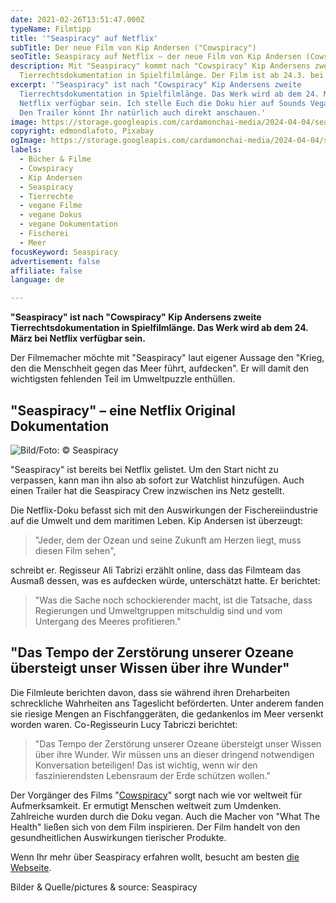 ```yaml
---
date: 2021-02-26T13:51:47.000Z
typeName: Filmtipp
title: '"Seaspiracy" auf Netflix'
subTitle: Der neue Film von Kip Andersen ("Cowspiracy")
seoTitle: Seaspiracy auf Netflix – der neue Film von Kip Andersen (Cowspiracy)
description: Mit "Seaspiracy" kommt nach "Cowspiracy" Kip Andersens zweite
  Tierrechtsdokumentation in Spielfilmlänge. Der Film ist ab 24.3. bei Netflix.
excerpt: '"Seaspiracy" ist nach "Cowspiracy" Kip Andersens zweite
  Tierrechtsdokumentation in Spielfilmlänge. Das Werk wird ab dem 24. März bei
  Netflix verfügbar sein. Ich stelle Euch die Doku hier auf Sounds Vegan vor.
  Den Trailer könnt Ihr natürlich auch direkt anschauen.'
image: https://storage.googleapis.com/cardamonchai-media/2024-04-04/seaspiracy-soundsvegan-com-jpeg-imagine-c8c8c8_b3b3ad_1960_1470/640.webp
copyright: edmondlafoto, Pixabay
ogImage: https://storage.googleapis.com/cardamonchai-media/2024-04-04/seaspiracy-soundsvegan-com-og-jpg-imagine-b8b8b8_808987_1200_628/640.webp
labels:
  - Bücher & Filme
  - Cowspiracy
  - Kip Andersen
  - Seaspiracy
  - Tierrechte
  - vegane Filme
  - vegane Dokus
  - vegane Dokumentation
  - Fischerei
  - Meer
focusKeyword: Seaspiracy
advertisement: false
affiliate: false
language: de

---
```


**"Seaspiracy" ist nach "Cowspiracy" Kip Andersens zweite Tierrechtsdokumentation in Spielfilmlänge. Das Werk wird ab dem 24. März bei Netflix verfügbar sein.**

Der Filmemacher möchte mit "Seaspiracy" laut eigener Aussage den "Krieg, den die Menschheit gegen das Meer führt, aufdecken". Er will damit den wichtigsten fehlenden Teil im Umweltpuzzle enthüllen.

## "Seaspiracy" – eine Netflix Original Dokumentation

![Bild/Foto: © Seaspiracy](https://storage.googleapis.com/cardamonchai-media/2024-04-04/seaspiracy-schriftzug-soundsvegan-com-jpeg-imagine-082838_305760_600_450/640.webp 'Bild/Foto: © Seaspiracy')

"Seaspiracy" ist bereits bei Netflix gelistet. Um den Start nicht zu verpassen, kann man ihn also ab sofort zur Watchlist hinzufügen. Auch einen Trailer hat die Seaspiracy Crew inzwischen ins Netz gestellt.

Die Netflix-Doku befasst sich mit den Auswirkungen der Fischereiindustrie auf die Umwelt und dem maritimen Leben. Kip Andersen ist überzeugt:

> "Jeder, dem der Ozean und seine Zukunft am Herzen liegt, muss diesen Film sehen",

schreibt er. Regisseur Ali Tabrizi erzählt online, dass das Filmteam das Ausmaß dessen, was es aufdecken würde, unterschätzt hatte. Er berichtet:

> "Was die Sache noch schockierender macht, ist die Tatsache, dass Regierungen und Umweltgruppen mitschuldig sind und vom Untergang des Meeres profitieren."

## "Das Tempo der Zerstörung unserer Ozeane übersteigt unser Wissen über ihre Wunder"

Die Filmleute berichten davon, dass sie während ihren Dreharbeiten schreckliche Wahrheiten ans Tageslicht beförderten. Unter anderem fanden sie riesige Mengen an Fischfanggeräten, die gedankenlos im Meer versenkt worden waren. Co-Regisseurin Lucy Tabriczi berichtet:

> "Das Tempo der Zerstörung unserer Ozeane übersteigt unser Wissen über ihre Wunder. Wir müssen uns an dieser dringend notwendigen Konversation beteiligen! Das ist wichtig, wenn wir den faszinierendsten Lebensraum der Erde schützen wollen."

Der Vorgänger des Films "[Cowspiracy](/2020/04/cowspiracy-vegane-doku/)" sorgt nach wie vor weltweit für Aufmerksamkeit. Er ermutigt Menschen weltweit zum Umdenken. Zahlreiche wurden durch die Doku vegan. Auch die Macher von "What The Health" ließen sich von dem Film inspirieren. Der Film handelt von den gesundheitlichen Auswirkungen tierischer Produkte.

Wenn Ihr mehr über Seaspiracy erfahren wollt, besucht am besten [die Webseite](https://www.seaspiracy.org/).

<YouTube id="1Q5CXN7soQg" />

Bilder &amp; Quelle/pictures &amp; source: Seaspiracy
